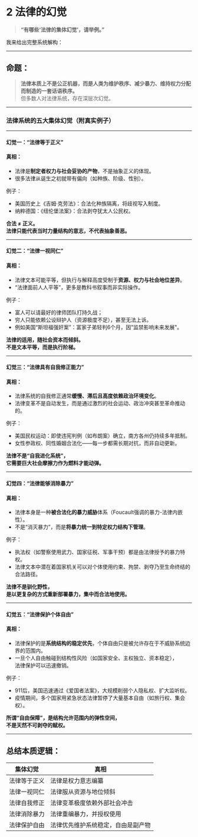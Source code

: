# 2 法律的幻觉

> **“有哪些‘法律的集体幻觉’，请举例。”**

我来给出完整系统解构：

***

##  命题：

> **法律本质上不是公正机器，而是人类为维护秩序、减少暴力、维持权力分配而制造的一套话语秩序。**\
> 但多数人对法律系统，存在深层次幻觉。

***

###  法律系统的五大集体幻觉（附真实例子）

***

####  幻觉一：**“法律等于正义”**

####  真相：

* 法律是**制定者权力与社会妥协的产物**，不是抽象正义的体现。
* 很多法律从诞生之初就带有偏向（如种族、阶级、性别）。

例子：

* 美国历史上《吉姆·克劳法》：合法化种族隔离，将歧视写入制度。
* 纳粹德国：《纽伦堡法案》：合法剥夺犹太人公民权。

 **合法 ≠ 正义。**\
**法律只能代表当时力量结构的意志，不代表抽象善恶。**

***

####  幻觉二：**“法律一视同仁”**

####  真相：

* 法律文本可能平等，但执行与解释高度受制于**资源、权力与社会地位差异**。
* “法律面前人人平等”，更多是教科书叙事而非实际操作。

例子：

* 富人可以请最好的律师团队打持久战；
* 穷人只能依赖公设辩护人（资源极度不足），甚至无法上诉。
* 例如美国“斯坦福强奸案”：富家子弟轻判6个月，因"监禁影响未来发展"。

 **法律的适用，随社会资本而倾斜。**\
**不是文本平等，而是执行阶梯。**

***

####  幻觉三：**“法律具有自我修正能力”**

####  真相：

* 法律系统的自我修正通常**缓慢、滞后且高度依赖政治环境变化**。
* 法律变革不是自动发生，而是通过激烈的社会运动、政治冲突甚至革命推动的。

例子：

* 美国民权运动：即使违宪判例（如布朗案）确立，南方各州仍持续多年抵制。
* 女性参政权、同性婚姻合法化——每一步都需长期对抗，而非自动更新。

 **法律不是“自我进化系统”，**\
**它需要巨大社会摩擦力作为燃料才能动弹。**

***

####  幻觉四：**“法律能够消除暴力”**

####  真相：

* 法律本身是一种**被合法化的暴力威胁**体系（Foucault强调的暴力-法律内嵌性）。
* 不是“消灭暴力”，而是**将暴力统一到特定权力结构下管理**。

例子：

* 执法权（如警察使用武力、国家征税、军事干预）都是由法律授予的暴力特权。
* 法律文本中潜在着国家机关可以对个体使用约束、拘禁、剥夺乃至生命终结的合法路径。

 **法律不是驯化野性，**\
**是以更复杂的方式重新部署暴力，集中而合法地使用。**

***

####  幻觉五：**“法律保护个体自由”**

####  真相：

* 法律保护的是**系统结构的稳定优先**，个体自由只是被允许存在于不威胁系统边界的范围内。
* 一旦个人自由触碰到结构性风险（如国家安全、主权独立、资本稳定），\
  法律保护可以迅速撤销。

例子：

* 911后，美国迅速通过《爱国者法案》，大规模削弱个人隐私权、扩大监听权。
* 疫情期间，多个国家用紧急状态法律暂停了大量基本自由（如旅行权、集会权）。

 **所谓“自由保障”，是结构允许范围内的弹性空间，**\
**不是天然不可剥夺的赋权。**

***

##  总结本质逻辑：

| 集体幻觉   | 真相                |
| ------ | ----------------- |
| 法律等于正义 | 法律是权力意志编纂         |
| 法律一视同仁 | 法律服从资源与地位倾斜       |
| 法律自我修正 | 法律变革极度依赖外部社会冲击    |
| 法律消除暴力 | 法律重编暴力，并授权使用      |
| 法律保护自由 | 法律优先维护系统稳定，自由是副产物 |
